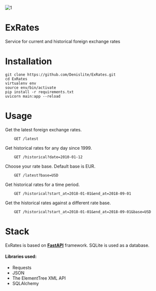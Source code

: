 ![1](https://user-images.githubusercontent.com/71836579/122655540-b2fbaf00-d15b-11eb-858a-6f81d56f079a.png)
# ExRates
Service for current and historical foreign exchange rates
# Installation
```
git clone https://github.com/Denislite/ExRates.git
cd ExRates
virtualenv env
source env/bin/activate
pip install -r requirements.txt
uvicorn main:app --reload
```
# Usage
Get the latest foreign exchange rates.
```http
    GET /latest 
```
Get historical rates for any day since 1999.
```http
    GET /historical?date=2010-01-12
```
Choose your rate base. Default base is EUR.
```http
    GET /latest?base=USD
```
Get historical rates for a time period.
```http
    GET /historical?start_at=2018-01-01&end_at=2018-09-01
```
Get the historical rates against a different rate base.
```http
    GET /historical?start_at=2018-01-01&end_at=2018-09-01&base=USD
```
# Stack
ExRates is based on <a href="https://fastapi.tiangolo.com" class="external-link" target="_blank">**FastAPI**</a> framework. SQLite is used as a database.
#### Libraries used:
- Requests
- JSON
- The ElementTree XML API
- SQLAlchemy
